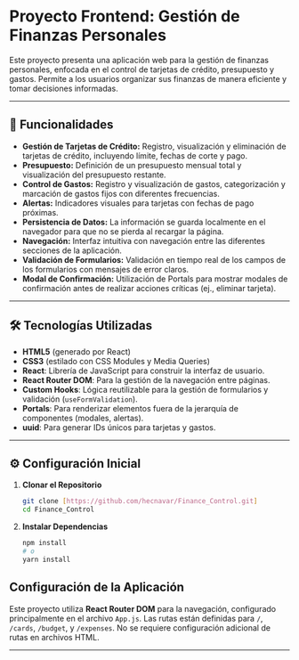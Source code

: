 # Proyecto Frontend: Gestión de Finanzas Personales

Este proyecto presenta una aplicación web para la gestión de finanzas personales, enfocada en el control de tarjetas de crédito, presupuesto y gastos. Permite a los usuarios organizar sus finanzas de manera eficiente y tomar decisiones informadas.

---

## 🚀 Funcionalidades
- **Gestión de Tarjetas de Crédito:** Registro, visualización y eliminación de tarjetas de crédito, incluyendo límite, fechas de corte y pago.
- **Presupuesto:** Definición de un presupuesto mensual total y visualización del presupuesto restante.
- **Control de Gastos:** Registro y visualización de gastos, categorización y marcación de gastos fijos con diferentes frecuencias.
- **Alertas:** Indicadores visuales para tarjetas con fechas de pago próximas.
- **Persistencia de Datos:** La información se guarda localmente en el navegador para que no se pierda al recargar la página.
- **Navegación:** Interfaz intuitiva con navegación entre las diferentes secciones de la aplicación.
- **Validación de Formularios:** Validación en tiempo real de los campos de los formularios con mensajes de error claros.
- **Modal de Confirmación:** Utilización de Portals para mostrar modales de confirmación antes de realizar acciones críticas (ej., eliminar tarjeta).

---

## 🛠️ Tecnologías Utilizadas
- **HTML5** (generado por React)
- **CSS3** (estilado con CSS Modules y Media Queries)
- **React**: Librería de JavaScript para construir la interfaz de usuario.
- **React Router DOM**: Para la gestión de la navegación entre páginas.
- **Custom Hooks**: Lógica reutilizable para la gestión de formularios y validación (`useFormValidation`).
- **Portals**: Para renderizar elementos fuera de la jerarquía de componentes (modales, alertas).
- **uuid**: Para generar IDs únicos para tarjetas y gastos.
---

## ⚙️ Configuración Inicial

1.  **Clonar el Repositorio** 
    ```bash
    git clone [https://github.com/hecnavar/Finance_Control.git]
    cd Finance_Control
    ```

2.  **Instalar Dependencias**
    ```bash
    npm install
    # o
    yarn install
    ```

## Configuración de la Aplicación

Este proyecto utiliza **React Router DOM** para la navegación, configurado principalmente en el archivo `App.js`. Las rutas están definidas para `/`, `/cards`, `/budget`, y `/expenses`. No se requiere configuración adicional de rutas en archivos HTML.

---